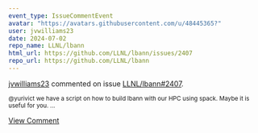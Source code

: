 ```yaml
---
event_type: IssueCommentEvent
avatar: "https://avatars.githubusercontent.com/u/48445365?"
user: jvwilliams23
date: 2024-07-02
repo_name: LLNL/lbann
html_url: https://github.com/LLNL/lbann/issues/2407
repo_url: https://github.com/LLNL/lbann
---
```


<a href='https://github.com/jvwilliams23' target='_blank'>jvwilliams23</a> commented on issue <a href='https://github.com/LLNL/lbann/issues/2407' target='_blank'>LLNL/lbann#2407</a>.

<small>@yurivict we have a script on how to build lbann with our HPC using spack. Maybe it is useful for you. ...</small>

<a href='https://github.com/LLNL/lbann/issues/2407' target='_blank'>View Comment</a>